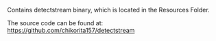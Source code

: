 Contains detectstream binary, which is located in the Resources Folder.

The source code can be found at: https://github.com/chikorita157/detectstream